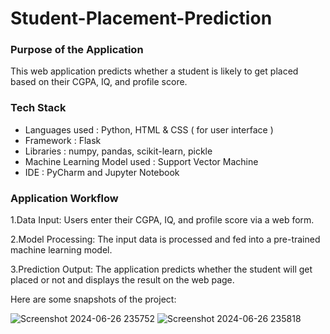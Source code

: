 # Student-Placement-Prediction
<h3>Purpose of the Application</h3>
This web application predicts whether a student is likely to get placed based on their CGPA, IQ, and profile score.

<h3>Tech Stack</h3>
<ul>
<li>Languages used : Python, HTML & CSS ( for user interface )</li>
<li>Framework : Flask</li>
<li>Libraries : numpy, pandas, scikit-learn, pickle</li>
<li>Machine Learning Model used : Support Vector Machine</li>
<li>IDE : PyCharm and Jupyter Notebook</li>
</ul>


<h3>Application Workflow </h3>
<p>1.Data Input: Users enter their CGPA, IQ, and profile score via a web form.</p>
<p>2.Model Processing: The input data is processed and fed into a pre-trained machine learning model.</p>
<p>3.Prediction Output: The application predicts whether the student will get placed or not and displays the result on the web page.</p>

Here are some snapshots of the project:

![Screenshot 2024-06-26 235752](https://github.com/khushi-242k02/Student-Placement-Prediction/assets/171707244/a24b4469-7fda-4e14-953c-f310d5a06597)
![Screenshot 2024-06-26 235818](https://github.com/khushi-242k02/Student-Placement-Prediction/assets/171707244/b95fa567-ac52-4caf-bc8a-16a3cb861017)
